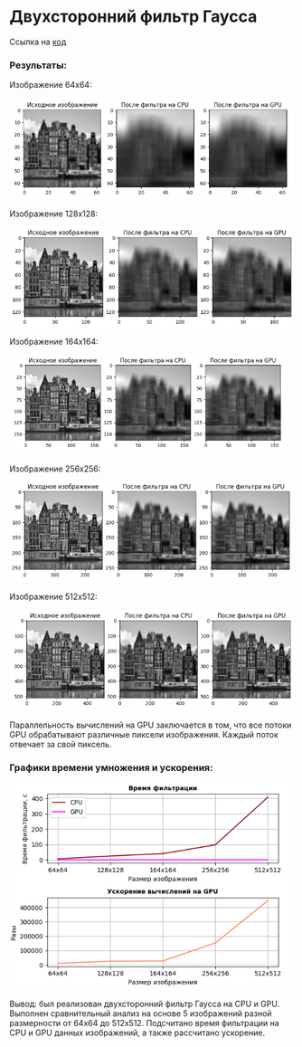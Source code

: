 # Двухсторонний фильтр Гаусса

Ссылка на [код](https://colab.research.google.com/drive/1lP658twfp1JgtdjH0hgBfe0l_wIdcnY8?usp=sharing)

### Результаты:
Изображение 64х64: 

![Изображение 64х64](https://github.com/vmokook/HPC-2023/blob/main/Bilateral/images/64.png)

Изображение 128х128: 

![Изображение 128х128](https://github.com/vmokook/HPC-2023/blob/main/Bilateral/images/128.png)

Изображение 164х164: 

![Изображение 164х164](https://github.com/vmokook/HPC-2023/blob/main/Bilateral/images/164.png)

Изображение 256х256: 

![Изображение 256х256](https://github.com/vmokook/HPC-2023/blob/main/Bilateral/images/256.png)

Изображение 512х512: 

![Изображение 512х512](https://github.com/vmokook/HPC-2023/blob/main/Bilateral/images/512.png)

Параллельность вычислений на GPU заключается в том, что все потоки GPU обрабатывают различные пиксели изображения. 
Каждый поток отвечает за свой пиксель. 

### Графики времени умножения и ускорения: 
![Графики времени умножения и ускорения](https://github.com/vmokook/HPC-2023/blob/main/Bilateral/images/Графики.png)

Вывод: был реализован двухсторонний фильтр Гаусса на CPU и GPU. Выполнен сравнительный анализ на основе 5 изображений 
разной размерности от 64х64 до 512х512. Подсчитано время фильтрации на CPU и GPU данных изображений, а также рассчитано ускорение. 
